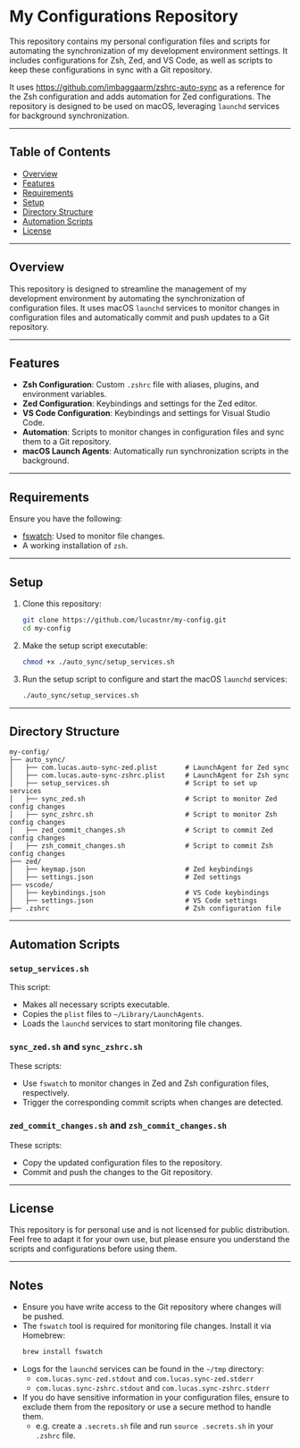 # My Configurations Repository

This repository contains my personal configuration files and scripts for automating the synchronization of my development environment settings. It includes configurations for Zsh, Zed, and VS Code, as well as scripts to keep these configurations in sync with a Git repository.

It uses https://github.com/imbaggaarm/zshrc-auto-sync as a reference for the Zsh configuration and adds automation for Zed configurations. The repository is designed to be used on macOS, leveraging `launchd` services for background synchronization.

---

## Table of Contents

- [Overview](#overview)
- [Features](#features)
- [Requirements](#requirements)
- [Setup](#setup)
- [Directory Structure](#directory-structure)
- [Automation Scripts](#automation-scripts)
- [License](#license)

---

## Overview

This repository is designed to streamline the management of my development environment by automating the synchronization of configuration files. It uses macOS `launchd` services to monitor changes in configuration files and automatically commit and push updates to a Git repository.

---

## Features

- **Zsh Configuration**: Custom `.zshrc` file with aliases, plugins, and environment variables.
- **Zed Configuration**: Keybindings and settings for the Zed editor.
- **VS Code Configuration**: Keybindings and settings for Visual Studio Code.
- **Automation**: Scripts to monitor changes in configuration files and sync them to a Git repository.
- **macOS Launch Agents**: Automatically run synchronization scripts in the background.

---

## Requirements

Ensure you have the following:

- [fswatch](https://github.com/emcrisostomo/fswatch): Used to monitor file changes.
- A working installation of `zsh`.

---

## Setup

1. Clone this repository:

   ```bash
   git clone https://github.com/lucastnr/my-config.git
   cd my-config
   ```

2. Make the setup script executable:

   ```bash
   chmod +x ./auto_sync/setup_services.sh
   ```

3. Run the setup script to configure and start the macOS `launchd` services:

   ```bash
   ./auto_sync/setup_services.sh
   ```

---

## Directory Structure

```
my-config/
├── auto_sync/
│   ├── com.lucas.auto-sync-zed.plist       # LaunchAgent for Zed sync
│   ├── com.lucas.auto-sync-zshrc.plist     # LaunchAgent for Zsh sync
│   ├── setup_services.sh                   # Script to set up services
│   ├── sync_zed.sh                         # Script to monitor Zed config changes
│   ├── sync_zshrc.sh                       # Script to monitor Zsh config changes
│   ├── zed_commit_changes.sh               # Script to commit Zed config changes
│   ├── zsh_commit_changes.sh               # Script to commit Zsh config changes
├── zed/
│   ├── keymap.json                         # Zed keybindings
│   ├── settings.json                       # Zed settings
├── vscode/
│   ├── keybindings.json                    # VS Code keybindings
│   ├── settings.json                       # VS Code settings
├── .zshrc                                  # Zsh configuration file
```

---

## Automation Scripts

### `setup_services.sh`

This script:

- Makes all necessary scripts executable.
- Copies the `plist` files to `~/Library/LaunchAgents`.
- Loads the `launchd` services to start monitoring file changes.

### `sync_zed.sh` and `sync_zshrc.sh`

These scripts:

- Use `fswatch` to monitor changes in Zed and Zsh configuration files, respectively.
- Trigger the corresponding commit scripts when changes are detected.

### `zed_commit_changes.sh` and `zsh_commit_changes.sh`

These scripts:

- Copy the updated configuration files to the repository.
- Commit and push the changes to the Git repository.

---

## License

This repository is for personal use and is not licensed for public distribution. Feel free to adapt it for your own use, but please ensure you understand the scripts and configurations before using them.

---

## Notes

- Ensure you have write access to the Git repository where changes will be pushed.
- The `fswatch` tool is required for monitoring file changes. Install it via Homebrew:
  ```bash
  brew install fswatch
  ```
- Logs for the `launchd` services can be found in the `~/tmp` directory:
  - `com.lucas.sync-zed.stdout` and `com.lucas.sync-zed.stderr`
  - `com.lucas.sync-zshrc.stdout` and `com.lucas.sync-zshrc.stderr`
- If you do have sensitive information in your configuration files, ensure to exclude them from the repository or use a secure method to handle them.
  - e.g. create a `.secrets.sh` file and run `source .secrets.sh` in your `.zshrc` file.

